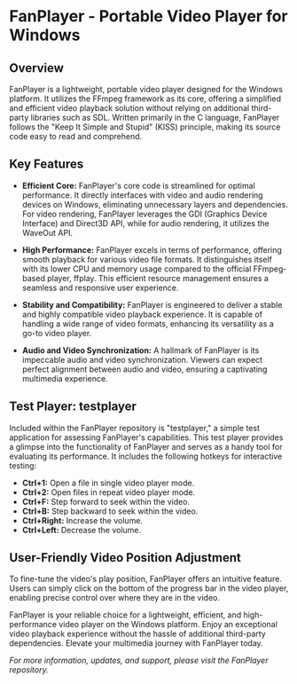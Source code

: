 # FanPlayer - Portable Video Player for Windows

## Overview

FanPlayer is a lightweight, portable video player designed for the Windows platform. It utilizes the FFmpeg framework as its core, offering a simplified and efficient video playback solution without relying on additional third-party libraries such as SDL. Written primarily in the C language, FanPlayer follows the "Keep It Simple and Stupid" (KISS) principle, making its source code easy to read and comprehend.

## Key Features

- **Efficient Core:** FanPlayer's core code is streamlined for optimal performance. It directly interfaces with video and audio rendering devices on Windows, eliminating unnecessary layers and dependencies. For video rendering, FanPlayer leverages the GDI (Graphics Device Interface) and Direct3D API, while for audio rendering, it utilizes the WaveOut API.

- **High Performance:** FanPlayer excels in terms of performance, offering smooth playback for various video file formats. It distinguishes itself with its lower CPU and memory usage compared to the official FFmpeg-based player, ffplay. This efficient resource management ensures a seamless and responsive user experience.

- **Stability and Compatibility:** FanPlayer is engineered to deliver a stable and highly compatible video playback experience. It is capable of handling a wide range of video formats, enhancing its versatility as a go-to video player.

- **Audio and Video Synchronization:** A hallmark of FanPlayer is its impeccable audio and video synchronization. Viewers can expect perfect alignment between audio and video, ensuring a captivating multimedia experience.

## Test Player: testplayer

Included within the FanPlayer repository is "testplayer," a simple test application for assessing FanPlayer's capabilities. This test player provides a glimpse into the functionality of FanPlayer and serves as a handy tool for evaluating its performance. It includes the following hotkeys for interactive testing:

- **Ctrl+1:** Open a file in single video player mode.
- **Ctrl+2:** Open files in repeat video player mode.
- **Ctrl+F:** Step forward to seek within the video.
- **Ctrl+B:** Step backward to seek within the video.
- **Ctrl+Right:** Increase the volume.
- **Ctrl+Left:** Decrease the volume.

## User-Friendly Video Position Adjustment

To fine-tune the video's play position, FanPlayer offers an intuitive feature. Users can simply click on the bottom of the progress bar in the video player, enabling precise control over where they are in the video.

FanPlayer is your reliable choice for a lightweight, efficient, and high-performance video player on the Windows platform. Enjoy an exceptional video playback experience without the hassle of additional third-party dependencies. Elevate your multimedia journey with FanPlayer today.

*For more information, updates, and support, please visit the FanPlayer repository.*
